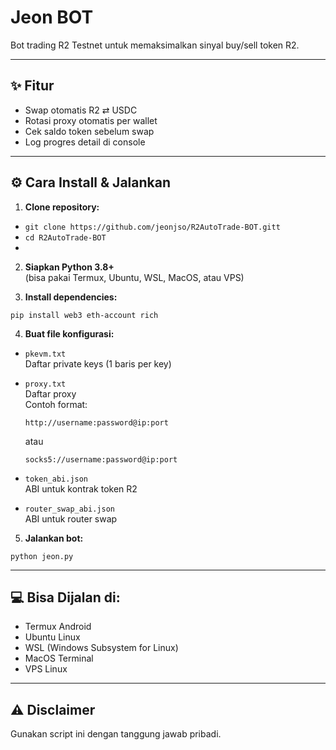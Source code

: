 # Jeon BOT

Bot trading R2 Testnet untuk memaksimalkan sinyal buy/sell token R2.

---

## ✨ Fitur

- Swap otomatis R2 ⇄ USDC
- Rotasi proxy otomatis per wallet
- Cek saldo token sebelum swap
- Log progres detail di console

---

## ⚙️ Cara Install & Jalankan

1. **Clone repository:**
   
- `git clone https://github.com/jeonjso/R2AutoTrade-BOT.gitt`  
- `cd R2AutoTrade-BOT`
- 
2. **Siapkan Python 3.8+**  
(bisa pakai Termux, Ubuntu, WSL, MacOS, atau VPS)

3. **Install dependencies:**

`pip install web3 eth-account rich`

4. **Buat file konfigurasi:**

- `pkevm.txt`  
  Daftar private keys (1 baris per key)

- `proxy.txt`  
  Daftar proxy  
  Contoh format:
  ```
  http://username:password@ip:port
  ```
  atau
  ```
  socks5://username:password@ip:port
  ```

- `token_abi.json`  
  ABI untuk kontrak token R2

- `router_swap_abi.json`  
  ABI untuk router swap

5. **Jalankan bot:**

`python jeon.py`

---

## 💻 Bisa Dijalan di:

- Termux Android
- Ubuntu Linux
- WSL (Windows Subsystem for Linux)
- MacOS Terminal
- VPS Linux

---

## ⚠️ Disclaimer

Gunakan script ini dengan tanggung jawab pribadi.
